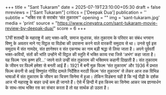 +++
title = "Sant Tukaram"
date = 2025-07-19T23:10:00+05:30
draft = false
mreviews = ["Sant Tukaram"]
critics = ['Deepak Dua']
publication = ''
subtitle = "भक्ति रस से सराबोर ‘संत तुकाराम’"
opening = ""
img = 'sant-tukaram.jpg'
media = 'print'
source = "https://www.cineyatra.com/sant-tukaram-movie-review-by-deepak-dua/"
score = 6
+++

17वीं शताब्दी के महाराष्ट्र में आए भक्त-कवि, समाज सुधारक, संत तुकाराम के परिवार का संबंध भगवान विष्णु के अवतार माने गए विट्ठल या विठोबा की उपासना करने वाले वारकरी समुदाय से था। उनसे पूर्व इस समुदाय में संत नामदेव, संत ज्ञानेश्वर व संत एकनाथ का नाम बड़ी श्रद्धा से लिया जाता है। अपने पूर्ववर्ती भक्त-कवियों, संतों की भांति उन्होंने भी विट्ठल की स्तुति में भक्ति काव्य रचा जिसे ‘अभंग’ कहा जाता है। यह फिल्म ‘राम कृष्ण हरि…’ जपने वाले उन्हीं संत तुकाराम की भक्तिमय कहानी दिखाती है। संत तुकाराम के जीवन पर फिल्में हमेशा से बनती आई हैं। 1921 में बनी मूक फिल्म ‘संत तुकाराम’ और 1936 में प्रभात फिल्म कंपनी से आई विष्णुपंत गोविंद दामले निर्देशित मराठी फिल्म ‘संत तुकाराम’ से लेकर आज तक विभिन्न भाषाओं में संत तुकाराम के जीवन का चित्रण सिनेमा में हुआ। लेकिन विडंबना यही है कि नई पीढ़ी के दर्शक आज भी महाराष्ट्र के बाहर उन्हें कम ही जानते हैं। ऐसे में हिन्दी में इस किस्म का सिनेमा आकर जब ज्ञानवर्धन के साथ-साथ भक्ति रस का संचार करता है तो वह सार्थक हो उठता है।
